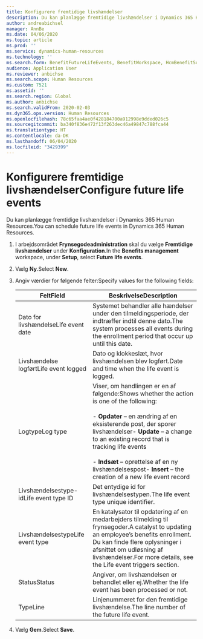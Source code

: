 ```yaml
---
title: Konfigurere fremtidige livshændelser
description: Du kan planlægge fremtidige livshændelser i Dynamics 365 Human Resources.
author: andreabichsel
manager: AnnBe
ms.date: 04/06/2020
ms.topic: article
ms.prod: ''
ms.service: dynamics-human-resources
ms.technology: ''
ms.search.form: BenefitFutureLifeEvents, BenefitWorkspace, HcmBenefitSummaryPart
audience: Application User
ms.reviewer: anbichse
ms.search.scope: Human Resources
ms.custom: 7521
ms.assetid: ''
ms.search.region: Global
ms.author: anbichse
ms.search.validFrom: 2020-02-03
ms.dyn365.ops.version: Human Resources
ms.openlocfilehash: 78c65faa4ae0f428184700a912998e9dded026c5
ms.sourcegitcommit: ba340f836e472f13f263dec46a49847c788fca44
ms.translationtype: HT
ms.contentlocale: da-DK
ms.lasthandoff: 06/04/2020
ms.locfileid: "3429399"
---
```

# <a name="configure-future-life-events"></a><span data-ttu-id="3c14f-103">Konfigurere fremtidige livshændelser</span><span class="sxs-lookup"><span data-stu-id="3c14f-103">Configure future life events</span></span>

<span data-ttu-id="3c14f-104">Du kan planlægge fremtidige livshændelser i Dynamics 365 Human Resources.</span><span class="sxs-lookup"><span data-stu-id="3c14f-104">You can schedule future life events in Dynamics 365 Human Resources.</span></span>

1. <span data-ttu-id="3c14f-105">I arbejdsområdet **Frynsegodeadministration** skal du vælge **Fremtidige livshændelser** under **Konfiguration**.</span><span class="sxs-lookup"><span data-stu-id="3c14f-105">In the **Benefits management** workspace, under **Setup**, select **Future life events**.</span></span>

2. <span data-ttu-id="3c14f-106">Vælg **Ny**.</span><span class="sxs-lookup"><span data-stu-id="3c14f-106">Select **New**.</span></span>

3. <span data-ttu-id="3c14f-107">Angiv værdier for følgende felter:</span><span class="sxs-lookup"><span data-stu-id="3c14f-107">Specify values for the following fields:</span></span>

   | <span data-ttu-id="3c14f-108">Felt</span><span class="sxs-lookup"><span data-stu-id="3c14f-108">Field</span></span> | <span data-ttu-id="3c14f-109">Beskrivelse</span><span class="sxs-lookup"><span data-stu-id="3c14f-109">Description</span></span> |
   | --- | --- |
   | <span data-ttu-id="3c14f-110">Dato for livshændelse</span><span class="sxs-lookup"><span data-stu-id="3c14f-110">Life event date</span></span> | <span data-ttu-id="3c14f-111">Systemet behandler alle hændelser under den tilmeldingsperiode, der indtræffer indtil denne dato.</span><span class="sxs-lookup"><span data-stu-id="3c14f-111">The system processes all events during the enrollment period that occur up until this date.</span></span> |
   | <span data-ttu-id="3c14f-112">Livshændelse logført</span><span class="sxs-lookup"><span data-stu-id="3c14f-112">Life event logged</span></span> | <span data-ttu-id="3c14f-113">Dato og klokkeslæt, hvor livshændelsen blev logført.</span><span class="sxs-lookup"><span data-stu-id="3c14f-113">Date and time when the life event is logged.</span></span> |
   | <span data-ttu-id="3c14f-114">Logtype</span><span class="sxs-lookup"><span data-stu-id="3c14f-114">Log type</span></span> | <span data-ttu-id="3c14f-115">Viser, om handlingen er en af følgende:</span><span class="sxs-lookup"><span data-stu-id="3c14f-115">Shows whether the action is one of the following:</span></span></br></br><span data-ttu-id="3c14f-116">- **Opdater** – en ændring af en eksisterende post, der sporer livshændelser</span><span class="sxs-lookup"><span data-stu-id="3c14f-116">- **Update** – a change to an existing record that is tracking life events</span></span></br></br><span data-ttu-id="3c14f-117">- **Indsæt** – oprettelse af en ny livshændelsespost</span><span class="sxs-lookup"><span data-stu-id="3c14f-117">- **Insert** – the creation of a new life event record</span></span> |
   | <span data-ttu-id="3c14f-118">Livshændelsestype-id</span><span class="sxs-lookup"><span data-stu-id="3c14f-118">Life event type ID</span></span> | <span data-ttu-id="3c14f-119">Det entydige id for livshændelsestypen.</span><span class="sxs-lookup"><span data-stu-id="3c14f-119">The life event type unique identifier.</span></span> |
   | <span data-ttu-id="3c14f-120">Livshændelsestype</span><span class="sxs-lookup"><span data-stu-id="3c14f-120">Life event type</span></span> | <span data-ttu-id="3c14f-121">En katalysator til opdatering af en medarbejders tilmelding til frynsegoder.</span><span class="sxs-lookup"><span data-stu-id="3c14f-121">A catalyst to updating an employee’s benefits enrollment.</span></span> <span data-ttu-id="3c14f-122">Du kan finde flere oplysninger i afsnittet om udløsning af livshændelser.</span><span class="sxs-lookup"><span data-stu-id="3c14f-122">For more details, see the Life event triggers section.</span></span> |
   | <span data-ttu-id="3c14f-123">Status</span><span class="sxs-lookup"><span data-stu-id="3c14f-123">Status</span></span> | <span data-ttu-id="3c14f-124">Angiver, om livshændelsen er behandlet eller ej.</span><span class="sxs-lookup"><span data-stu-id="3c14f-124">Whether the life event has been processed or not.</span></span> |
   | <span data-ttu-id="3c14f-125">Type</span><span class="sxs-lookup"><span data-stu-id="3c14f-125">Line</span></span> | <span data-ttu-id="3c14f-126">Linjenummeret for den fremtidige livshændelse.</span><span class="sxs-lookup"><span data-stu-id="3c14f-126">The line number of the future life event.</span></span> |

4. <span data-ttu-id="3c14f-127">Vælg **Gem**.</span><span class="sxs-lookup"><span data-stu-id="3c14f-127">Select **Save**.</span></span> 
